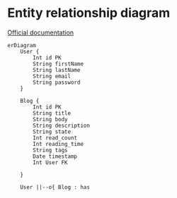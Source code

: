# Entity relationship diagram

[Official documentation](https://mermaid-js.github.io/mermaid/#/entityRelationshipDiagram)


```mermaid
erDiagram
    User {
        Int id PK
        String firstName
        String lastName
        String email
        String password
    }

    Blog {
        Int id PK
        String title
		String body
		String description
		String state
		Int read_count
		Int reading_time
		String tags
		Date timestamp
		Int User FK

    }

    User ||--o{ Blog : has
```
